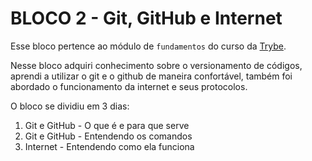 # BLOCO 2 - Git, GitHub e Internet

Esse bloco pertence ao módulo de `fundamentos` do curso da [Trybe](https://www.betrybe.com/). 

Nesse bloco adquiri conhecimento sobre o versionamento de códigos, aprendi a utilizar o git e o github de maneira confortável, também foi abordado o funcionamento da internet e seus protocolos.

O bloco se dividiu em 3 dias:

1. Git e GitHub - O que é e para que serve
2. Git e GitHub - Entendendo os comandos
3. Internet - Entendendo como ela funciona